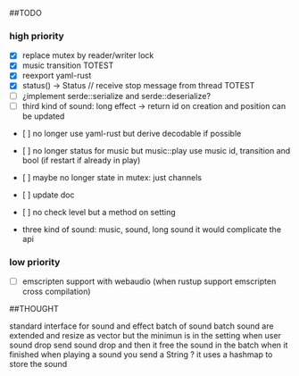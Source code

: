 ##TODO

### high priority
* [x] replace mutex by reader/writer lock
* [x] music transition TOTEST
* [x] reexport yaml-rust
* [x] status() -> Status // receive stop message from thread TOTEST
* [ ] ¿implement serde::serialize and serde::deserialize?
* [ ] third kind of sound: long effect -> return id on creation and position can be updated
* [ ] no longer use yaml-rust but derive decodable if possible
* [ ] no longer status for music but music::play use music id, transition and bool (if restart if already in play)
* [ ] maybe no longer state in mutex: just channels
* [ ] update doc
* [ ] no check level but a method on setting

* three kind of sound: music, sound, long sound
  it would complicate the api

### low priority
* [ ] emscripten support with webaudio (when rustup support emscripten cross compilation)

##THOUGHT

standard interface for sound and effect
batch of sound
batch sound are extended and resize as vector but the minimun is in the setting
when user sound drop send sound drop and then it free the sound in the batch when it finished
when playing a sound you send a String ? it uses a hashmap to store the sound
